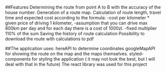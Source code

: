 ##Features
Determining the route from point A to B with the accuracy of the house number.
Generation of a route map.
Calculation of route length, travel time and expected cost according to the formula:
-cost per kilometer * given price of driving 1 kilometer,
-assumption that you can drive max 800km per day and for each day there is a cost of 1000zl.
-fixed multiplier 110% of the sum
Saving the history of route calculation
Possibility to download the route with calculations to pdf

##The application uses:
hereAPI to determine coordinates
googleMapAPI for showing the route on the map and the maps themselves.
styled-components for styling the application ( it may not look the best, but I will deal with that in the future)
The react library was used for this project

